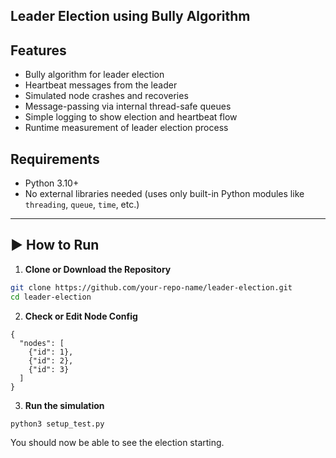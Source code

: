 ## Leader Election using Bully Algorithm

##  Features

- Bully algorithm for leader election
- Heartbeat messages from the leader
- Simulated node crashes and recoveries
- Message-passing via internal thread-safe queues
- Simple logging to show election and heartbeat flow
- Runtime measurement of leader election process

## Requirements

- Python 3.10+
- No external libraries needed (uses only built-in Python modules like `threading`, `queue`, `time`, etc.)

---
## ▶️ How to Run

1. **Clone or Download the Repository**

```bash
git clone https://github.com/your-repo-name/leader-election.git
cd leader-election
```

2. **Check or Edit Node Config**
```
{
  "nodes": [
    {"id": 1},
    {"id": 2},
    {"id": 3}
  ]
}
```

3. **Run the simulation**
```
python3 setup_test.py
```
You should now be able to see the election starting.





